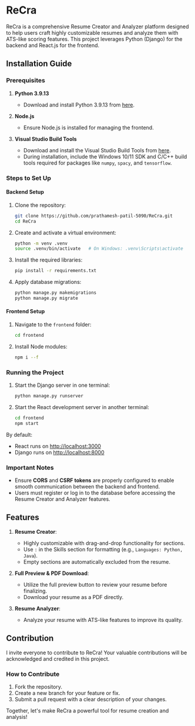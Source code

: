 # ReCra

ReCra is a comprehensive Resume Creator and Analyzer platform designed to help users craft highly customizable resumes and analyze them with ATS-like scoring features. This project leverages Python (Django) for the backend and React.js for the frontend.

## Installation Guide

### Prerequisites
1. **Python 3.9.13**
   - Download and install Python 3.9.13 from [here](https://www.python.org/downloads/release/python-3913/).

2. **Node.js**
   - Ensure Node.js is installed for managing the frontend.

3. **Visual Studio Build Tools**
   - Download and install the Visual Studio Build Tools from [here](https://visualstudio.microsoft.com/visual-cpp-build-tools/).
   - During installation, include the Windows 10/11 SDK and C/C++ build tools required for packages like `numpy`, `spacy`, and `tensorflow`.

### Steps to Set Up

#### Backend Setup
1. Clone the repository:
   ```bash
   git clone https://github.com/prathamesh-patil-5090/ReCra.git
   cd ReCra
   ```

2. Create and activate a virtual environment:
   ```bash
   python -m venv .venv
   source .venv/bin/activate   # On Windows: .venv\Scripts\activate
   ```

3. Install the required libraries:
   ```bash
   pip install -r requirements.txt
   ```

4. Apply database migrations:
   ```bash
   python manage.py makemigrations
   python manage.py migrate
   ```

#### Frontend Setup
1. Navigate to the `frontend` folder:
   ```bash
   cd frontend
   ```

2. Install Node modules:
   ```bash
   npm i --f
   ```

### Running the Project

1. Start the Django server in one terminal:
   ```bash
   python manage.py runserver
   ```

2. Start the React development server in another terminal:
   ```bash
   cd frontend
   npm start
   ```

By default:
- React runs on [http://localhost:3000](http://localhost:3000)
- Django runs on [http://localhost:8000](http://localhost:8000)

### Important Notes
- Ensure **CORS** and **CSRF tokens** are properly configured to enable smooth communication between the backend and frontend.
- Users must register or log in to the database before accessing the Resume Creator and Analyzer features.

## Features

1. **Resume Creator**:
   - Highly customizable with drag-and-drop functionality for sections.
   - Use `:` in the Skills section for formatting (e.g., `Languages: Python, Java`).
   - Empty sections are automatically excluded from the resume.

2. **Full Preview & PDF Download**:
   - Utilize the full preview button to review your resume before finalizing.
   - Download your resume as a PDF directly.

3. **Resume Analyzer**:
   - Analyze your resume with ATS-like features to improve its quality.

## Contribution
I invite everyone to contribute to ReCra! Your valuable contributions will be acknowledged and credited in this project. 

### How to Contribute
1. Fork the repository.
2. Create a new branch for your feature or fix.
3. Submit a pull request with a clear description of your changes.

Together, let's make ReCra a powerful tool for resume creation and analysis!
